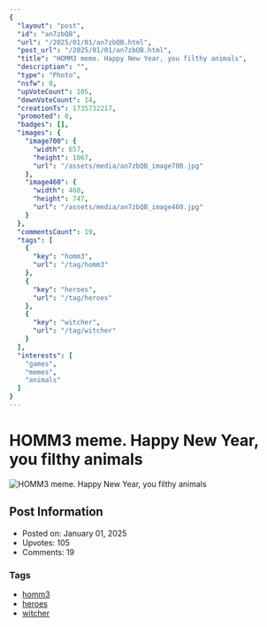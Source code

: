 ```yaml
---
{
  "layout": "post",
  "id": "an7zbQB",
  "url": "/2025/01/01/an7zbQB.html",
  "post_url": "/2025/01/01/an7zbQB.html",
  "title": "HOMM3 meme. Happy New Year, you filthy animals",
  "description": "",
  "type": "Photo",
  "nsfw": 0,
  "upVoteCount": 105,
  "downVoteCount": 14,
  "creationTs": 1735732217,
  "promoted": 0,
  "badges": [],
  "images": {
    "image700": {
      "width": 657,
      "height": 1067,
      "url": "/assets/media/an7zbQB_image700.jpg"
    },
    "image460": {
      "width": 460,
      "height": 747,
      "url": "/assets/media/an7zbQB_image460.jpg"
    }
  },
  "commentsCount": 19,
  "tags": [
    {
      "key": "homm3",
      "url": "/tag/homm3"
    },
    {
      "key": "heroes",
      "url": "/tag/heroes"
    },
    {
      "key": "witcher",
      "url": "/tag/witcher"
    }
  ],
  "interests": [
    "games",
    "memes",
    "animals"
  ]
}
---
```


# HOMM3 meme. Happy New Year, you filthy animals

![HOMM3 meme. Happy New Year, you filthy animals](/assets/media/an7zbQB_image700.jpg)

## Post Information

- Posted on: January 01, 2025
- Upvotes: 105
- Comments: 19

### Tags

- [homm3](/tag/homm3)
- [heroes](/tag/heroes)
- [witcher](/tag/witcher)
